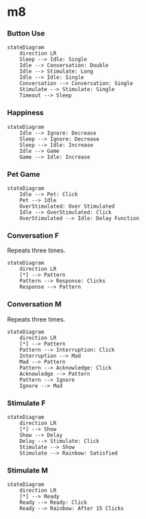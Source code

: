 # m8

### Button Use
```mermaid
stateDiagram
    direction LR
    Sleep --> Idle: Single
    Idle --> Conversation: Double
    Idle --> Stimulate: Long
    Idle --> Idle: Single
    Conversation --> Conversation: Single
    Stimulate --> Stimulate: Single
    Timeout --> Sleep
```

### Happiness
```mermaid
stateDiagram
    Idle --> Ignore: Decrease
    Sleep --> Ignore: Decrease
    Sleep --> Idle: Increase
    Idle --> Game
    Game --> Idle: Increase

```

### Pet Game
```mermaid
stateDiagram
    Idle --> Pet: Click
    Pet --> Idle
    OverStimulated: Over Stimulated
    Idle --> OverStimulated: Click
    OverStimulated --> Idle: Delay Function

```

### Conversation F
Repeats three times.
```mermaid
stateDiagram
    direction LR
    [*] --> Pattern
    Pattern --> Response: Clicks
    Response --> Pattern
```
### Conversation M
Repeats three times.
```mermaid
stateDiagram
    direction LR
    [*] --> Pattern
    Pattern --> Interruption: Click
    Interruption --> Mad
    Mad --> Pattern
    Pattern --> Acknowledge: Click
    Acknowledge --> Pattern
    Pattern --> Ignore
    Ignore --> Mad
```

### Stimulate F
```mermaid
stateDiagram
    direction LR
    [*] --> Show
    Show --> Delay
    Delay --> Stimulate: Click
    Stimulate --> Show
    Stimulate --> Rainbow: Satisfied
```

### Stimulate M
```mermaid
stateDiagram
    direction LR
    [*] --> Ready
    Ready --> Ready: Click
    Ready --> Rainbow: After 15 Clicks
```